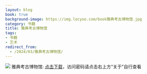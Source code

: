 ```yaml
---
layout: blog
book: true
background-image: https://img.locyoo.com/book雅典考古博物馆.jpg
category: 书籍
title: 雅典考古博物馆
tags:
- 书籍
- 艺术
redirect_from:
  - /2024/03/雅典考古博物馆/
---
```

![](https://img.locyoo.com/book雅典考古博物馆.jpg)
雅典考古博物馆: <a name = "ref1" href="https://url18.ctfile.com/f/50983618-1334550676-ed4987?p=3619">点击下载</a>，访问密码请点击右上方“关于”自行查看